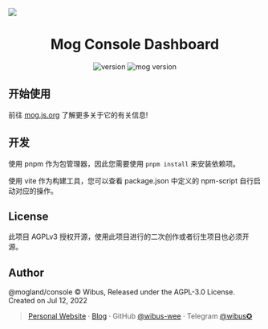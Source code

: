 ![](https://user-images.githubusercontent.com/62133302/212527878-cb415e34-50d4-4522-a257-70965d9a558e.png)

<div align="center">

# Mog Console Dashboard

<img src="https://img.shields.io/github/package-json/v/mogland/console?style=for-the-badge" referrerpolicy="no-referrer" alt="version"> <img src="https://img.shields.io/badge/Mog%20Core-%5E2.0.0-9cf?style=for-the-badge" referrerpolicy="no-referrer" alt="mog version">

</div>

## 开始使用

前往 [mog.js.org](https://mog.js.org) 了解更多关于它的有关信息!

## 开发

使用 pnpm 作为包管理器，因此您需要使用 `pnpm install` 来安装依赖项。

使用 vite 作为构建工具，您可以查看 package.json 中定义的 npm-script 自行启动对应的操作。

## License

此项目 AGPLv3 授权开源，使用此项目进行的二次创作或者衍生项目也必须开源。

## Author

@mogland/console © Wibus, Released under the AGPL-3.0 License. Created on Jul 12, 2022 

> [Personal Website](http://iucky.cn/) · [Blog](https://blog.iucky.cn/) · GitHub [@wibus-wee](https://github.com/wibus-wee/) · Telegram [@wibus✪](https://t.me/wibus_wee)
